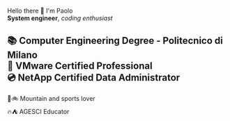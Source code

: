 Hello there 👋 I'm Paolo  
**System engineer**, *coding enthusiast* 

📚 Computer Engineering Degree - Politecnico di Milano  
🔮 VMware Certified Professional  
💿 NetApp Certified Data Administrator  
-----------
🌄🚲 Mountain and sports lover  
🔥⛺ AGESCI Educator  
